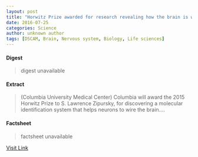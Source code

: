 ```yaml
---
layout: post
title: "Horwitz Prize awarded for research revealing how the brain is wired"
date: 2016-07-25
categories: Science
author: unknown author
tags: [DSCAM, Brain, Nervous system, Biology, Life sciences]
---
```



#### Digest
>digest unavailable

#### Extract
>(Columbia University Medical Center) Columbia will award the 2015 Horwitz Prize to S. Lawrence Zipursky, for discovering a molecular identification system that helps neurons to wire the brain....

#### Factsheet
>factsheet unavailable

[Visit Link](http://www.eurekalert.org/pub_releases/2015-09/cumc-hpa092215.php)



